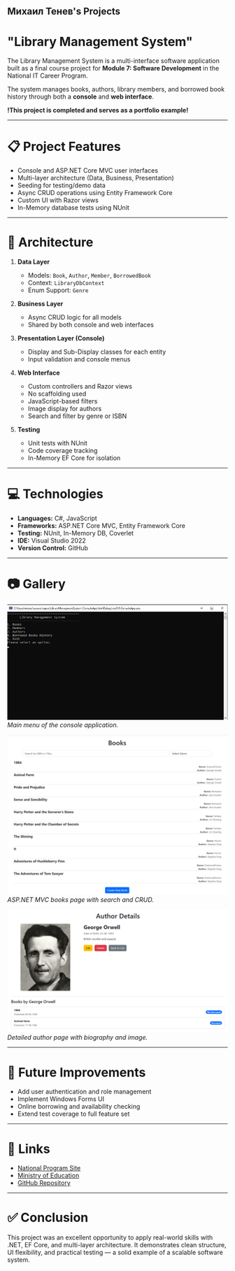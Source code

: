 ## Михаил Тенев's Projects

# "Library Management System"

The Library Management System is a multi-interface software application built as a final course project for **Module 7: Software Development** in the National IT Career Program.

The system manages books, authors, library members, and borrowed book history through both a **console** and **web interface**.

**!This project is completed and serves as a portfolio example!**

---

# 📋 Project Features

- Console and ASP.NET Core MVC user interfaces
- Multi-layer architecture (Data, Business, Presentation)
- Seeding for testing/demo data
- Async CRUD operations using Entity Framework Core
- Custom UI with Razor views
- In-Memory database tests using NUnit

---

# 🧱 Architecture

1. **Data Layer**
   - Models: `Book`, `Author`, `Member`, `BorrowedBook`
   - Context: `LibraryDbContext`
   - Enum Support: `Genre`

2. **Business Layer**
   - Async CRUD logic for all models
   - Shared by both console and web interfaces

3. **Presentation Layer (Console)**
   - Display and Sub-Display classes for each entity
   - Input validation and console menus

4. **Web Interface**
   - Custom controllers and Razor views
   - No scaffolding used
   - JavaScript-based filters
   - Image display for authors
   - Search and filter by genre or ISBN

5. **Testing**
   - Unit tests with NUnit
   - Code coverage tracking
   - In-Memory EF Core for isolation

---

# 💻 Technologies

- **Languages:** C#, JavaScript
- **Frameworks:** ASP.NET Core MVC, Entity Framework Core
- **Testing:** NUnit, In-Memory DB, Coverlet
- **IDE:** Visual Studio 2022
- **Version Control:** GitHub

---

# 📷 Gallery

![Console View](/images/console-menu.png)
*Main menu of the console application.*

![Books View](/images/books-page.png)
*ASP.NET MVC books page with search and CRUD.*

![Author Page](/images/author-details.png)
*Detailed author page with biography and image.*

---

# 🚀 Future Improvements

- Add user authentication and role management
- Implement Windows Forms UI
- Online borrowing and availability checking
- Extend test coverage to full feature set

---

# 📌 Links

- [National Program Site](https://it-kariera.mon.bg)
- [Ministry of Education](https://www.mon.bg)
- [GitHub Repository](https://github.com/YOUR_USERNAME/library-project)

---

# ✅ Conclusion

This project was an excellent opportunity to apply real-world skills with .NET, EF Core, and multi-layer architecture. It demonstrates clean structure, UI flexibility, and practical testing — a solid example of a scalable software system.
